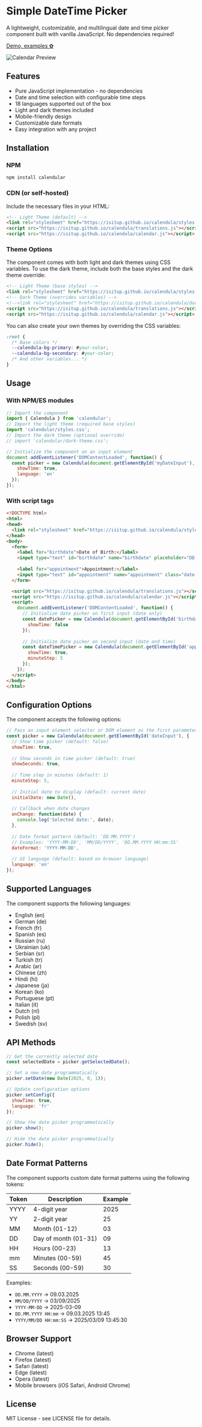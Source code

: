 # Simple DateTime Picker

A lightweight, customizable, and multilingual date and time picker component built with vanilla JavaScript. 
No dependencies required!

[Demo, examples ✿](https://isitup.github.io/calendula/)

![Calendar Preview](calendula.jpg)

## Features

- Pure JavaScript implementation - no dependencies
- Date and time selection with configurable time steps
- 18 languages supported out of the box
- Light and dark themes included
- Mobile-friendly design
- Customizable date formats
- Easy integration with any project

## Installation

### NPM

```bash
npm install calendular
```

### CDN (or self-hosted)

Include the necessary files in your HTML:

```html
<!-- Light Theme (default) -->
<link rel="stylesheet" href="https://isitup.github.io/calendula/styles.css">
<script src="https://isitup.github.io/calendula/translations.js"></script>
<script src="https://isitup.github.io/calendula/calendar.js"></script>
```

### Theme Options

The component comes with both light and dark themes using CSS variables. To use the dark theme, include both the base styles and the dark theme override:

```html
<!-- Light Theme (base styles) -->
<link rel="stylesheet" href="https://isitup.github.io/calendula/styles.css">
<!-- Dark Theme (overrides variables) -->
<!--<link rel="stylesheet" href="https://isitup.github.io/calendula/dark-theme.css">-->
<script src="https://isitup.github.io/calendula/translations.js"></script>
<script src="https://isitup.github.io/calendula/calendar.js"></script>
```

You can also create your own themes by overriding the CSS variables:

```css
:root {
  /* Base colors */
  --calendula-bg-primary: #your-color;
  --calendula-bg-secondary: #your-color;
  /* And other variables... */
}
```

## Usage

### With NPM/ES modules

```javascript
// Import the component
import { Calendula } from 'calendular';
// Import the light theme (required base styles)
import 'calendular/styles.css';
// Import the dark theme (optional override)
// import 'calendular/dark-theme.css';

// Initialize the component on an input element
document.addEventListener('DOMContentLoaded', function() {
  const picker = new Calendula(document.getElementById('myDateInput'), {
    showTime: true,
    language: 'en'
  });
});
```

### With script tags

```html
<!DOCTYPE html>
<html>
<head>
  <link rel="stylesheet" href="https://isitup.github.io/calendula/styles.css">
</head>
<body>
  <form>
    <label for="birthdate">Date of Birth:</label>
    <input type="text" id="birthdate" name="birthdate" placeholder="DD.MM.YYYY">
    
    <label for="appointment">Appointment:</label>
    <input type="text" id="appointment" name="appointment" class="date-input" placeholder="DD.MM.YYYY HH:mm">
  </form>

  <script src="https://isitup.github.io/calendula/translations.js"></script>
  <script src="https://isitup.github.io/calendula/calendar.js"></script>
  <script>
    document.addEventListener('DOMContentLoaded', function() {
      // Initialize date picker on first input (date only)
      const datePicker = new Calendula(document.getElementById('birthdate'), {
        showTime: false
      });
      
      // Initialize date picker on second input (date and time)
      const dateTimePicker = new Calendula(document.getElementById('appointment'), {
        showTime: true,
        minuteStep: 5
      });
    });
  </script>
</body>
</html>
```

## Configuration Options

The component accepts the following options:

```javascript
// Pass an input element selector or DOM element as the first parameter
const picker = new Calendula(document.getElementById('dateInput'), {
  // Show time picker (default: false)
  showTime: true,
  
  // Show seconds in time picker (default: true)
  showSeconds: true,
  
  // Time step in minutes (default: 1)
  minuteStep: 5,
  
  // Initial date to display (default: current date)
  initialDate: new Date(),
  
  // Callback when date changes
  onChange: function(date) {
    console.log('Selected date:', date);
  },
  
  // Date format pattern (default: 'DD.MM.YYYY')
  // Examples: 'YYYY-MM-DD', 'MM/DD/YYYY', 'DD.MM.YYYY HH:mm:SS'
  dateFormat: 'YYYY-MM-DD',
  
  // UI language (default: based on browser language)
  language: 'en'
});
```

## Supported Languages

The component supports the following languages:

- English (en)
- German (de)
- French (fr)
- Spanish (es)
- Russian (ru)
- Ukrainian (uk)
- Serbian (sr)
- Turkish (tr)
- Arabic (ar)
- Chinese (zh)
- Hindi (hi)
- Japanese (ja)
- Korean (ko)
- Portuguese (pt)
- Italian (it)
- Dutch (nl)
- Polish (pl)
- Swedish (sv)

## API Methods

```javascript
// Get the currently selected date
const selectedDate = picker.getSelectedDate();

// Set a new date programmatically
picker.setDate(new Date(2025, 0, 1));

// Update configuration options
picker.setConfig({
  showTime: true,
  language: 'fr'
});

// Show the date picker programmatically
picker.show();

// Hide the date picker programmatically
picker.hide();
```

## Date Format Patterns

The component supports custom date format patterns using the following tokens:

| Token | Description | Example |
|-------|-------------|---------|
| YYYY  | 4-digit year | 2025 |
| YY    | 2-digit year | 25 |
| MM    | Month (01-12) | 03 |
| DD    | Day of month (01-31) | 09 |
| HH    | Hours (00-23) | 13 |
| mm    | Minutes (00-59) | 45 |
| SS    | Seconds (00-59) | 30 |

Examples:
- `DD.MM.YYYY` → 09.03.2025
- `MM/DD/YYYY` → 03/09/2025
- `YYYY-MM-DD` → 2025-03-09
- `DD.MM.YYYY HH:mm` → 09.03.2025 13:45
- `YYYY/MM/DD HH:mm:SS` → 2025/03/09 13:45:30

## Browser Support

- Chrome (latest)
- Firefox (latest)
- Safari (latest)
- Edge (latest)
- Opera (latest)
- Mobile browsers (iOS Safari, Android Chrome)

## License

MIT License - see LICENSE file for details.